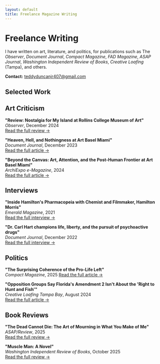 ```yaml
---
layout: default
title: Freelance Magazine Writing
---
```

# Freelance Writing

I have written on art, literature, and politics, for publications such as The *Observer*, *Document Journal*, *Compact Magazine*, *FAD Magazine*, *ASAP Journal*, *Washington Independent Review of Books*, *Creative Loafing* (Tampa), and others.

**Contact:** [teddyduncanjr407@gmail.com](mailto:teddyduncanjr407@gmail.com)

## Selected Work

## Art Criticism

**"Review: Nostalgia for My Island at Rollins College Museum of Art"**  
*Observer*, December 2024  
[Read the full review →](https://observer.com/2024/12/review-nostalgia-for-my-island-rollins-college-museum-of-art/)

**"Heaven, Hell, and Nothingness at Art Basel Miami"**  
*Document Journal*, December 2023  
[Read the full article →](https://www.documentjournal.com/2023/12/art-basel-miami-dispatch-zizek/)

**"Beyond the Canvas: Art, Attention, and the Post-Human Frontier at Art Basel Miami"**  
*ArchiExpo e-Magazine*, 2024  
[Read the full article →](https://emag.archiexpo.com/beyond-the-canvas-art-attention-and-the-post-human-frontier-at-art-basel-miami/)

## Interviews 

**"Inside Hamilton's Pharmacopeia with Chemist and Filmmaker, Hamilton Morris"**  
*Emerald Magazine*, 2021  
[Read the full interview →](https://theemeraldmagazine.com/inside-hamiltons-pharmacopeia-with-chemist-and-filmmaker-hamilton-morris/)

**"Dr. Carl Hart champions life, liberty, and the pursuit of psychoactive drugs"**  
*Document Journal*, December 2022  
[Read the full interview →](https://www.documentjournal.com/2022/12/doctor-carl-hart-drug-use-for-grown-ups-columbia-professor-freedom-politics-psychadelic-exceptionalism/)

## Politics

**"The Surprising Coherence of the Pro-Life Left"**  
*Compact Magazine*, 2025
[Read the full article →](https://www.compactmag.com/article/the-surprising-coherence-of-the-pro-life-left/)

**"Opposition Groups Say Florida's Amendment 2 Isn't About the 'Right to Hunt and Fish'"**  
*Creative Loafing Tampa Bay*, August 2024  
[Read the full article →](https://www.cltampa.com/news/opposition-groups-say-floridas-amendment-2-isnt-about-the-right-to-hunt-and-fish-18333800/)

## Book Reviews

**"The Dead Cannot Die: The Art of Mourning in What You Make of Me"**  
*ASAP/Review*, 2025  
[Read the full review →](https://asapjournal.com/review/the-dead-cannot-die-the-art-of-mourning-in-what-you-make-of-me/)

**"Muscle Man: A Novel"**  
*Washington Independent Review of Books*, October 2025  
[Read the full review →](https://www.washingtonindependentreviewofbooks.com/bookreview/muscle-man-a-novel)
